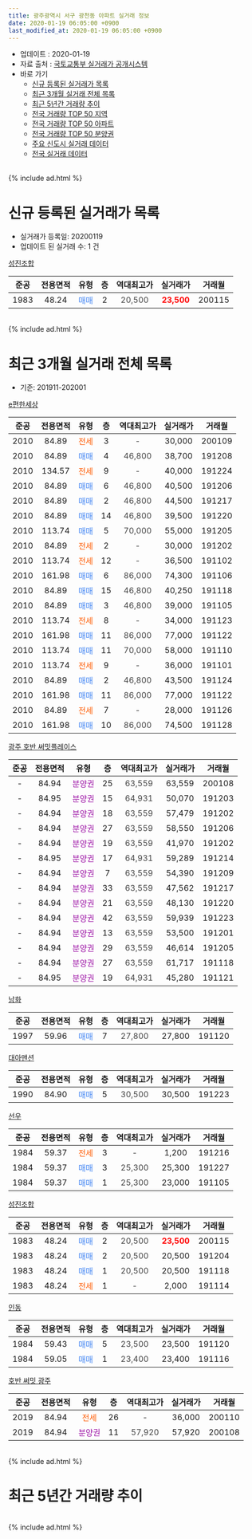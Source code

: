 ```yaml
---
title: 광주광역시 서구 광천동 아파트 실거래 정보
date: 2020-01-19 06:05:00 +0900
last_modified_at: 2020-01-19 06:05:00 +0900
---
```


* 업데이트 : 2020-01-19
* 자료 출처 : [국토교통부 실거래가 공개시스템](http://rt.molit.go.kr)
* 바로 가기
    * [신규 등록된 실거래가 목록](#신규-등록된-실거래가-목록)
    * [최근 3개월 실거래 전체 목록](#최근-3개월-실거래-전체-목록)
    * [최근 5년간 거래량 추이](#최근-5년간-거래량-추이)
    * [전국 거래량 TOP 50 지역](https://apt-info.github.io/apt-trade-info/최근-3개월-전국에서-가장-거래가-많이-발생한-지역)
    * [전국 거래량 TOP 50 아파트](https://apt-info.github.io/apt-trade-info/최근-3개월-전국에서-가장-거래가-많이-발생한-아파트)
    * [전국 거래량 TOP 50 분양권](https://apt-info.github.io/apt-trade-info/최근-3개월-전국에서-가장-거래가-많이-발생한-분양권)
    * [주요 신도시 실거래 데이터](https://apt-info.github.io/apt-trade-info/주요-신도시)
    * [전국 실거래 데이터](https://apt-info.github.io/apt-trade-info/전국)
<br>
{% include ad.html %}
<br>

# 신규 등록된 실거래가 목록
* 실거래가 등록일: 20200119
* 업데이트 된 실거래 수: 1 건


[성진조합](https://search.naver.com/search.naver?query=%EA%B4%91%EC%A3%BC%EA%B4%91%EC%97%AD%EC%8B%9C+%EC%84%9C%EA%B5%AC+%EA%B4%91%EC%B2%9C%EB%8F%99+%EC%84%B1%EC%A7%84%EC%A1%B0%ED%95%A9)

|준공|전용면적|유형|층|역대최고가|실거래가|거래월|
|:---:|:---:|:---:|:---:|:---:|:---:|:---:|
|1983|48.24|<span style="color:#4285f3">매매</span>|2|<span style="color:#444444">20,500</span>|<b><span style="color:#ff0000">23,500</span></b>|200115|


<br>
{% include ad.html %}
<br>

# 최근 3개월 실거래 전체 목록
* 기준: 201911-202001


[e편한세상](https://search.naver.com/search.naver?query=%EA%B4%91%EC%A3%BC%EA%B4%91%EC%97%AD%EC%8B%9C+%EC%84%9C%EA%B5%AC+%EA%B4%91%EC%B2%9C%EB%8F%99+e%ED%8E%B8%ED%95%9C%EC%84%B8%EC%83%81)

|준공|전용면적|유형|층|역대최고가|실거래가|거래월|
|:---:|:---:|:---:|:---:|:---:|:---:|:---:|
|2010|84.89|<span style="color:#ff5a00">전세</span>|3|<span style="color:#444444">-</span>|30,000|200109|
|2010|84.89|<span style="color:#4285f3">매매</span>|4|<span style="color:#444444">46,800</span>|38,700|191208|
|2010|134.57|<span style="color:#ff5a00">전세</span>|9|<span style="color:#444444">-</span>|40,000|191224|
|2010|84.89|<span style="color:#4285f3">매매</span>|6|<span style="color:#444444">46,800</span>|40,500|191206|
|2010|84.89|<span style="color:#4285f3">매매</span>|2|<span style="color:#444444">46,800</span>|44,500|191217|
|2010|84.89|<span style="color:#4285f3">매매</span>|14|<span style="color:#444444">46,800</span>|39,500|191220|
|2010|113.74|<span style="color:#4285f3">매매</span>|5|<span style="color:#444444">70,000</span>|55,000|191205|
|2010|84.89|<span style="color:#ff5a00">전세</span>|2|<span style="color:#444444">-</span>|30,000|191202|
|2010|113.74|<span style="color:#ff5a00">전세</span>|12|<span style="color:#444444">-</span>|36,500|191102|
|2010|161.98|<span style="color:#4285f3">매매</span>|6|<span style="color:#444444">86,000</span>|74,300|191106|
|2010|84.89|<span style="color:#4285f3">매매</span>|15|<span style="color:#444444">46,800</span>|40,250|191118|
|2010|84.89|<span style="color:#4285f3">매매</span>|3|<span style="color:#444444">46,800</span>|39,000|191105|
|2010|113.74|<span style="color:#ff5a00">전세</span>|8|<span style="color:#444444">-</span>|34,000|191123|
|2010|161.98|<span style="color:#4285f3">매매</span>|11|<span style="color:#444444">86,000</span>|77,000|191122|
|2010|113.74|<span style="color:#4285f3">매매</span>|11|<span style="color:#444444">70,000</span>|58,000|191110|
|2010|113.74|<span style="color:#ff5a00">전세</span>|9|<span style="color:#444444">-</span>|36,000|191101|
|2010|84.89|<span style="color:#4285f3">매매</span>|2|<span style="color:#444444">46,800</span>|43,500|191124|
|2010|161.98|<span style="color:#4285f3">매매</span>|11|<span style="color:#444444">86,000</span>|77,000|191122|
|2010|84.89|<span style="color:#ff5a00">전세</span>|7|<span style="color:#444444">-</span>|28,000|191126|
|2010|161.98|<span style="color:#4285f3">매매</span>|10|<span style="color:#444444">86,000</span>|74,500|191128|

[광주 호반 써밋플레이스](https://search.naver.com/search.naver?query=%EA%B4%91%EC%A3%BC%EA%B4%91%EC%97%AD%EC%8B%9C+%EC%84%9C%EA%B5%AC+%EA%B4%91%EC%B2%9C%EB%8F%99+%EA%B4%91%EC%A3%BC+%ED%98%B8%EB%B0%98+%EC%8D%A8%EB%B0%8B%ED%94%8C%EB%A0%88%EC%9D%B4%EC%8A%A4)

|준공|전용면적|유형|층|역대최고가|실거래가|거래월|
|:---:|:---:|:---:|:---:|:---:|:---:|:---:|
|-|84.94|<span style="color:#9C11A5">분양권</span>|25|<span style="color:#444444">63,559</span>|63,559|200108|
|-|84.95|<span style="color:#9C11A5">분양권</span>|15|<span style="color:#444444">64,931</span>|50,070|191203|
|-|84.94|<span style="color:#9C11A5">분양권</span>|18|<span style="color:#444444">63,559</span>|57,479|191202|
|-|84.94|<span style="color:#9C11A5">분양권</span>|27|<span style="color:#444444">63,559</span>|58,550|191206|
|-|84.94|<span style="color:#9C11A5">분양권</span>|19|<span style="color:#444444">63,559</span>|41,970|191202|
|-|84.95|<span style="color:#9C11A5">분양권</span>|17|<span style="color:#444444">64,931</span>|59,289|191214|
|-|84.94|<span style="color:#9C11A5">분양권</span>|7|<span style="color:#444444">63,559</span>|54,390|191209|
|-|84.94|<span style="color:#9C11A5">분양권</span>|33|<span style="color:#444444">63,559</span>|47,562|191217|
|-|84.94|<span style="color:#9C11A5">분양권</span>|21|<span style="color:#444444">63,559</span>|48,130|191220|
|-|84.94|<span style="color:#9C11A5">분양권</span>|42|<span style="color:#444444">63,559</span>|59,939|191223|
|-|84.94|<span style="color:#9C11A5">분양권</span>|13|<span style="color:#444444">63,559</span>|53,500|191201|
|-|84.94|<span style="color:#9C11A5">분양권</span>|29|<span style="color:#444444">63,559</span>|46,614|191205|
|-|84.94|<span style="color:#9C11A5">분양권</span>|27|<span style="color:#444444">63,559</span>|61,717|191118|
|-|84.95|<span style="color:#9C11A5">분양권</span>|19|<span style="color:#444444">64,931</span>|45,280|191121|

[남화](https://search.naver.com/search.naver?query=%EA%B4%91%EC%A3%BC%EA%B4%91%EC%97%AD%EC%8B%9C+%EC%84%9C%EA%B5%AC+%EA%B4%91%EC%B2%9C%EB%8F%99+%EB%82%A8%ED%99%94)

|준공|전용면적|유형|층|역대최고가|실거래가|거래월|
|:---:|:---:|:---:|:---:|:---:|:---:|:---:|
|1997|59.96|<span style="color:#4285f3">매매</span>|7|<span style="color:#444444">27,800</span>|27,800|191120|

[대아맨션](https://search.naver.com/search.naver?query=%EA%B4%91%EC%A3%BC%EA%B4%91%EC%97%AD%EC%8B%9C+%EC%84%9C%EA%B5%AC+%EA%B4%91%EC%B2%9C%EB%8F%99+%EB%8C%80%EC%95%84%EB%A7%A8%EC%85%98)

|준공|전용면적|유형|층|역대최고가|실거래가|거래월|
|:---:|:---:|:---:|:---:|:---:|:---:|:---:|
|1990|84.90|<span style="color:#4285f3">매매</span>|5|<span style="color:#444444">30,500</span>|30,500|191223|

[선우](https://search.naver.com/search.naver?query=%EA%B4%91%EC%A3%BC%EA%B4%91%EC%97%AD%EC%8B%9C+%EC%84%9C%EA%B5%AC+%EA%B4%91%EC%B2%9C%EB%8F%99+%EC%84%A0%EC%9A%B0)

|준공|전용면적|유형|층|역대최고가|실거래가|거래월|
|:---:|:---:|:---:|:---:|:---:|:---:|:---:|
|1984|59.37|<span style="color:#ff5a00">전세</span>|3|<span style="color:#444444">-</span>|1,200|191216|
|1984|59.37|<span style="color:#4285f3">매매</span>|3|<span style="color:#444444">25,300</span>|25,300|191227|
|1984|59.37|<span style="color:#4285f3">매매</span>|1|<span style="color:#444444">25,300</span>|23,000|191105|

[성진조합](https://search.naver.com/search.naver?query=%EA%B4%91%EC%A3%BC%EA%B4%91%EC%97%AD%EC%8B%9C+%EC%84%9C%EA%B5%AC+%EA%B4%91%EC%B2%9C%EB%8F%99+%EC%84%B1%EC%A7%84%EC%A1%B0%ED%95%A9)

|준공|전용면적|유형|층|역대최고가|실거래가|거래월|
|:---:|:---:|:---:|:---:|:---:|:---:|:---:|
|1983|48.24|<span style="color:#4285f3">매매</span>|2|<span style="color:#444444">20,500</span>|<b><span style="color:#ff0000">23,500</span></b>|200115|
|1983|48.24|<span style="color:#4285f3">매매</span>|2|<span style="color:#444444">20,500</span>|20,500|191204|
|1983|48.24|<span style="color:#4285f3">매매</span>|1|<span style="color:#444444">20,500</span>|20,500|191118|
|1983|48.24|<span style="color:#ff5a00">전세</span>|1|<span style="color:#444444">-</span>|2,000|191114|


<script async src="//pagead2.googlesyndication.com/pagead/js/adsbygoogle.js"></script>
<!-- 기본 -->
<ins class="adsbygoogle"
     style="display:block"
     data-ad-client="ca-pub-1142216861245946"
     data-ad-slot="4805727019"
     data-ad-format="auto"
     data-full-width-responsive="true"></ins>
<script>
(adsbygoogle = window.adsbygoogle || []).push({});
</script>


[인동](https://search.naver.com/search.naver?query=%EA%B4%91%EC%A3%BC%EA%B4%91%EC%97%AD%EC%8B%9C+%EC%84%9C%EA%B5%AC+%EA%B4%91%EC%B2%9C%EB%8F%99+%EC%9D%B8%EB%8F%99)

|준공|전용면적|유형|층|역대최고가|실거래가|거래월|
|:---:|:---:|:---:|:---:|:---:|:---:|:---:|
|1984|59.43|<span style="color:#4285f3">매매</span>|5|<span style="color:#444444">23,500</span>|23,500|191120|
|1984|59.05|<span style="color:#4285f3">매매</span>|1|<span style="color:#444444">23,400</span>|23,400|191116|

[호반 써밋 광주](https://search.naver.com/search.naver?query=%EA%B4%91%EC%A3%BC%EA%B4%91%EC%97%AD%EC%8B%9C+%EC%84%9C%EA%B5%AC+%EA%B4%91%EC%B2%9C%EB%8F%99+%ED%98%B8%EB%B0%98+%EC%8D%A8%EB%B0%8B+%EA%B4%91%EC%A3%BC)

|준공|전용면적|유형|층|역대최고가|실거래가|거래월|
|:---:|:---:|:---:|:---:|:---:|:---:|:---:|
|2019|84.94|<span style="color:#ff5a00">전세</span>|26|<span style="color:#444444">-</span>|36,000|200110|
|2019|84.94|<span style="color:#9C11A5">분양권</span>|11|<span style="color:#444444">57,920</span>|57,920|200108|


<br>
{% include ad.html %}
<br>

# 최근 5년간 거래량 추이


<div style="width:100%;">
    <canvas id="deal_progress" height="200"></canvas>
</div>

<script>
new Chart(document.getElementById("deal_progress"), {
    type: 'line',
    data: {
        labels: ['201501','201502','201503','201504','201505','201506','201507','201508','201509','201510','201511','201512','201601','201602','201603','201604','201605','201606','201607','201608','201609','201610','201611','201612','201701','201702','201703','201704','201705','201706','201707','201708','201709','201710','201711','201712','201801','201802','201803','201804','201805','201806','201807','201808','201809','201810','201811','201812','201901','201902','201903','201904','201905','201906','201907','201908','201909','201910','201911','201912','202001'],
        datasets: [{
            label: '매매',
            pointRadius: 1,
            data: [8, 15, 13, 13, 11, 6, 2, 3, 7, 9, 7, 6, 8, 1, 6, 4, 5, 7, 10, 8, 15, 7, 8, 6, 7, 9, 9, 5, 5, 10, 8, 14, 6, 12, 10, 10, 19, 23, 22, 11, 12, 16, 12, 17, 14, 17, 5, 1, 7, 4, 7, 7, 9, 14, 7, 4, 8, 10, 15, 19, 3],
            borderColor: "rgba(255, 201, 14, 1)",
            backgroundColor: "rgba(255, 201, 14, 0.5)",
            fill: false,
            lineTension: 0
        },{
            label: '전월세',
            pointRadius: 1,
            data: [6, 5, 9, 4, 7, 5, 0, 10, 9, 5, 0, 5, 5, 7, 4, 3, 1, 2, 5, 1, 5, 7, 2, 4, 6, 7, 3, 1, 4, 3, 1, 6, 6, 4, 5, 4, 3, 5, 5, 3, 4, 2, 7, 2, 3, 6, 4, 5, 8, 5, 6, 4, 3, 5, 3, 1, 7, 10, 5, 3, 2],
            borderColor: "rgba(0, 141, 185, 1)",
            backgroundColor: "rgba(0, 141, 185, 0.5)",
            fill: false,
            lineTension: 0
        }
        ]
    },
    options: {
        responsive: true,
        title: {
            display: false
        },
        tooltips: {
            mode: 'index',
            intersect: false
        },
        hover: {
            mode: 'nearest',
            intersect: true
        },
        scales: {
            xAxes: [{
                display: true,
                scaleLabel: {
                    display: true,
                    labelString: '년/월'
                }
            }],
            yAxes: [{
                display: true,
                ticks: {
                    suggestedMin: 0,
                },
                scaleLabel: {
                    display: true,
                    labelString: '실거래 수'
                }
            }]
        }
    }
});

</script>


<br>
{% include ad.html %}
<br>

